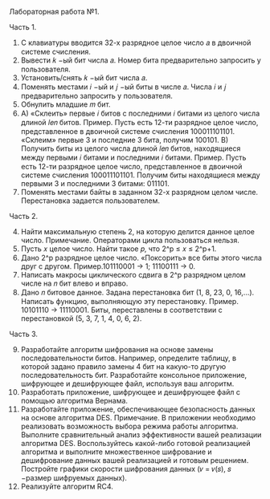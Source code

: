 Лабораторная работа №1.

Часть 1.

1. С клавиатуры вводится 32-х разрядное целое число 𝑎 в двоичной системе счисления.
1. Вывести 𝑘 −ый бит числа 𝑎. Номер бита предварительно запросить у пользователя.
2. Установить/снять 𝑘 −ый бит числа 𝑎.
3. Поменять местами 𝑖 −ый и 𝑗 −ый биты в числе 𝑎. Числа 𝑖 и 𝑗 предварительно запросить у
пользователя.
4. Обнулить младшие 𝑚 бит.
2. A) «Склеить» первые 𝑖 битов с последними 𝑖 битами из целого числа длиной 𝑙𝑒𝑛 битов. Пример.
Пусть есть 12-ти разрядное целое число, представленное в двоичной системе счисления
100011101101. «Склеим» первые 3 и последние 3 бита, получим 100101.
B) Получить биты из целого числа длиной 𝑙𝑒𝑛 битов, находящиеся между первыми 𝑖 битами и
последними 𝑖 битами. Пример. Пусть есть 12-ти разрядное целое число, представленное в
двоичной системе счисления 100011101101. Получим биты находящиеся между первыми 3 и
последними 3 битами: 011101.
3. Поменять местами байты в заданном 32-х разрядном целом числе. Перестановка задается
пользователем.

Часть 2.

4. Найти максимальную степень 2, на которую делится данное целое число. Примечание.
Операторами цикла пользоваться нельзя.
5. Пусть 𝑥 целое число. Найти такое 𝑝, что 2^p ≤ 𝑥 ≤ 2^p+1.
6. Дано 2^p разрядное целое число. «Поксорить» все биты этого числа друг с другом.
Пример.101110001 → 1; 11100111 → 0.
7. Написать макросы циклического сдвига в 2^p разрядном целом числе на 𝑛 бит влево и вправо.
8. Дано 𝑛 битовое данное. Задана перестановка бит (1, 8, 23, 0, 16,…). Написать функцию,
выполняющую эту перестановку. Пример. 10101110 → 11110001. Биты, переставлены в
соответствии с перестановкой (5, 3, 7, 1, 4, 0, 6, 2).

Часть 3.

9. Разработайте алгоритм шифрования на основе замены последовательности битов. Например,
определите таблицу, в которой задано правило замены 4 бит на какую-то другую
последовательность бит. Разработайте консольное приложение, шифрующее и дешифрующее
файл, используя ваш алгоритм.
10. Разработать приложение, шифрующее и дешифрующее файл с помощью алгоритма Вернама.
11. Разработайте приложение, обеспечивающее безопасность данных на основе алгоритма DES.
Примечание. В приложении необходимо реализовать возможность выбора режима работы
алгоритма. Выполните сравнительный анализ эффективности вашей реализации алгоритма
DES. Воспользуйтесь какой-либо готовой реализацией алгоритма и выполните множественное
шифрование и дешифрование данных вашей реализацией и готовым решением. Постройте
графики скорости шифрования данных (𝑣 = 𝑣(𝑠), 𝑠 −размер шифруемых данных).
12. Реализуйте алгоритм RC4.
